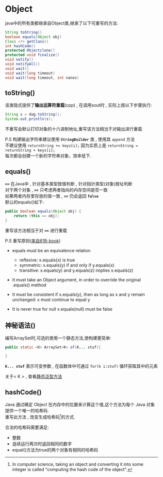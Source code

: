 # Object
java中的所有类都继承自Object类,继承了以下可重写的方法:
```java
String toString()
boolean equals(Object obj)
Class <?> getClass()
int hashCode()
protected Objectclone()
protected void finalize()
void notify()
void notifyAll()
void wait()
void wait(long timeout)
void wait(long timeout, int nanos)
```

## toString()
该类隐式提供了**输出运算符重载**(cpp) , 在调用sout时 , 实际上按以下步骤执行:
```java
String s = dog.toString();
System.out.println(s);
```
不重写会默认打印对象的十六进制地址,重写该方法相当于对输出进行重载  

P.S 构建输出字符串建议使用 **`StringBuilder`** 类 , 使用其 `append` 方法  
不建议使用 `returnString += keys[i];` 因为实质上是 `returnString = returnString + keys[i];`    
每次都会创建一个新的字符串对象，效率低下.

## equals()  
  
**`==`** 在Java中 , 针对基本类型按值判断 , 针对指针类型(对象)按址判断  
对于两个对象 , **`==`** 只考虑两者指向的内存空间是否一致  
如果两者内存里存放的值一致 , **`==`** 仍会返回 **`false`**  
默认的equals()如下:
```java
public boolean equals(Object obj) {
    return (this == obj);
}
```
重写该方法相当于对 **`==`** 进行重载  
  
P.S 重写原则([来自61B-book](https://joshhug.gitbooks.io/hug61b/content/chap6/chap64.html))  
- equals must be an equivalence relation
  - reflexive: x.equals(x) is true
  - symmetric: x.equals(y) if and only if y.equals(x)
  - transitive: x.equals(y) and y.equals(z) implies x.equals(z)
- It must take an Object argument, in order to override the original .equals() method

- It must be consistent if x.equals(y), then as long as x and y remain unchanged: x must continue to equal y

- It is never true for null x.equals(null) must be false

## 神秘语法()
编写ArraySet时,可选的使用一个静态方法,使构建更简单:
```java
public static <K> ArraySet<K> of(K... stuf){

}
```
**`K... stuf`** 表示可变参数 , 在函数体中可通过 `for(k i:stuf)` 循环获取其中的元素  
  
关于< K > , 查看[静态泛型方法](Generics%20and%20Autoboxing.md)

## hashCode()
Java 通过确定 Object 在内存中的位置来计算这个值,这个方法为每个 Java 对象提供一个唯一的哈希码.  
重写此方法 , 改变生成哈希码[^1]的方式.  
[^1]:In computer science, taking an object and converting it into some integer is called "computing the hash code of the object".
   
合法的哈希码需要满足:
- 整数
- 连续运行两次时返回相同的数字
- equal()方法为true的两个对象有相同的哈希码